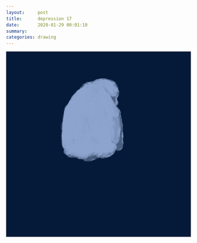 ```yaml
---
layout:     post
title:      depression 17
date:       2020-01-29 00:01:10
summary:    
categories: drawing
---
```

![depression 17](/images/diary/depression-17.png ".")
